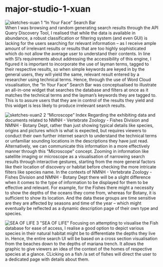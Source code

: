 # major-studio-1-xuan
![sketches-xuan](https://github.com/user-attachments/assets/7c313a2c-dd8d-408b-bdc4-d6d87b04497d)
1 “In Your Face” Search Bar  
When I was browsing and random generating search results through the API Query Discovery Tool, I realised that while the data is available in abundance, a robust classification or filtering system (and even GUI) is lacking for the users searching for relevant information – as I receive ample amount of irrelevant results or results that are too highly sophisticated which do not allow the average user to understand their contents. 
In line with SI’s requirements about addressing the accessibility of this engine, I figured it is important to incorporate the use of layman terms, tagged to their respective results, so when simple keywords are keyed in by the general users, they will yield the same, relevant result entered by a researcher using technical terms.
Hence, through the use of Word Cloud visualisation, the “In Your Face” Search Bar was conceptualised to illustrate an all-in-one widget that searches the database and filters at once as it matches the technical terms and the layman’s keywords they are tagged to. This is to assure users that they are in control of the results they yield and this widget is less likely to produce irrelevant search results.


![sketches-xuan2](https://github.com/user-attachments/assets/49cdc789-7a73-47d5-bc3d-c81413ecb634)
2 “Microscope” Index
Regarding the exhibiting data and documents related to NMNH - Vertebrate Zoology - Fishes Division and NMNH - Botany Dept, rather than just showing typical details like species, origins and pictures which is what is expected, but requires viewers to conduct their own further internet search to understand the technical terms or unfamiliar sounding locations in the descriptions they have just read.  
Alternatively, we can communicate this information in a more effectively manner through this “Microscope” concept. Zooming in information like satellite imaging or microscope as a visualisation of narrowing search results through interactive gestures, starting from the more general factors like their location of discovery or habitat before checking the more intricate filters like species name. 
In the contexts of NMNH - Vertebrate Zoology - Fishes Division and NMNH - Botany Dept there will be a slight difference when it comes to the type of information to be displayed for them to be effective and relevant. For example, for the Fishes there might a necessity to show the depths of the oceans they come from, whereas for Botany, it is sufficient to show its location. And the data these groups are time sensitive are they are affected by seasons and time of the year – which might eventually be reflected as a dynamic description page of their own type and species.


![SEA OF LIFE](https://github.com/user-attachments/assets/d5d5b817-454e-4d44-8c05-cacf8b3e5e67)
3 "SEA OF LIFE"
Focusing on attempting to visualise the Fish database for ease of access, I realise a good option to depict various species in their natural habitat might be to differentiate the depths they live in. Hence, the entire search UI will be based on a cross section visualisation from the beaches down to the depths of mariana trench. It allows the graphic to give viewers an idea of the context of the homes of respective species at a glance. CLicking on a fish /a set of fishes will direct the user to a dedicated page with details about them.
